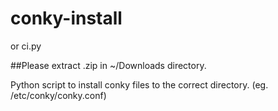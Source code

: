 # conky-install
or ci.py

##Please extract .zip in ~/Downloads directory.

Python script to install conky files to the correct directory. (eg.  /etc/conky/conky.conf)
